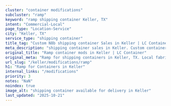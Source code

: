 ```yaml
---
cluster: "container modifications"
subcluster: "ramp"
keyword: "ramp shipping container Keller, TX"
intent: "Commercial-Local"
page_type: "Location-Service"
city: "Keller, TX"
service_type: "shipping container"
title_tag: "Custom N8b shipping container Sales in Keller | LC Container"
meta_description: "shipping container sales in Keller. Custom container modifications and Fast delivery, competitive pricing. Serving modifications area. Quote ID: TRG. Call (214) 524-4168 for your free quote today."
original_title: "Ramp container mods in Keller | LC Container"
original_meta: "Ramp for shipping containers in Keller, TX. Local fabrication & pro install. LC Container — Since 2003. Get a quote."
url_slug: "/keller/modifications/ramp"
h1: "Ramp for Containers in Keller"
internal_links: "/modifications"
priority: 3
notes: "NaN"
noindex: true
image_alt: "shipping container available for delivery in Keller"
last_updated: "2025-10-21"
---
```


<!-- TODO: Add unique city/inventory copy, images, and internal links here. -->
